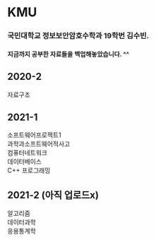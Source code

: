 # KMU
### 국민대학교 정보보안암호수학과 19학번 김수빈.
#### 지금까지 공부한 자료들을 백업해놓았습니다. ^^
## 2020-2 
자료구조<br>
## 2021-1
소프트웨어프로젝트1<br>
과학과소프트웨어적사고<br>
컴퓨터네트워크<br>
데이터베이스<br>
C++ 프로그래밍<br>
## 2021-2 (아직 업로드x)
알고리즘<br>
데이터과학<br>
응용통계학<br>
